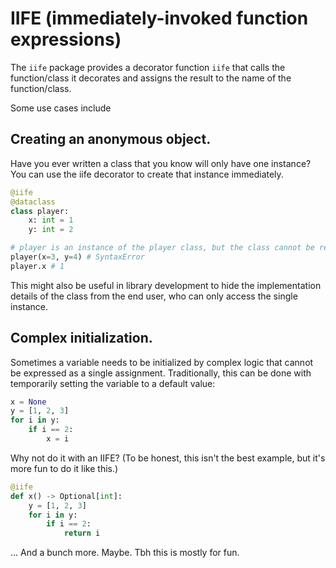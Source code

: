 # IIFE (immediately-invoked function expressions)

The `iife` package provides a decorator function `iife` that calls the function/class it decorates and assigns the result to the name of the function/class.

Some use cases include

## Creating an anonymous object.

Have you ever written a class that you know will only have one instance? You can use the iife decorator to create that instance immediately.

```python
@iife
@dataclass
class player:
    x: int = 1
    y: int = 2

# player is an instance of the player class, but the class cannot be reinstantiated because the name is shadowed.
player(x=3, y=4) # SyntaxError
player.x # 1
```

This might also be useful in library development to hide the implementation details of the class from the end user, who can only access the single instance.

## Complex initialization.

Sometimes a variable needs to be initialized by complex logic that cannot be expressed as a single assignment. Traditionally, this can be done with temporarily setting the variable to a default value:

```python
x = None
y = [1, 2, 3]
for i in y:
    if i == 2:
        x = i
```

Why not do it with an IIFE? (To be honest, this isn't the best example, but it's more fun to do it like this.)

```python
@iife
def x() -> Optional[int]:
    y = [1, 2, 3]
    for i in y:
        if i == 2:
            return i
```

... And a bunch more. Maybe. Tbh this is mostly for fun.
